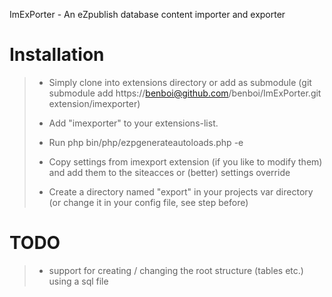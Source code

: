 ImExPorter - An eZpublish database content importer and exporter

# Installation
>+ Simply clone into extensions directory or add as submodule (git submodule add https://benboi@github.com/benboi/ImExPorter.git extension/imexporter)
>
>+ Add "imexporter" to your extensions-list.
>
>+ Run php bin/php/ezpgenerateautoloads.php -e
>
>+ Copy settings from imexport extension (if you like to modify them) and add them to the siteacces or (better) settings override
>
>+ Create a directory named "export" in your projects var directory (or change it in your config file, see step before)

# TODO
>+ support for creating / changing the root structure (tables etc.) using a sql file
